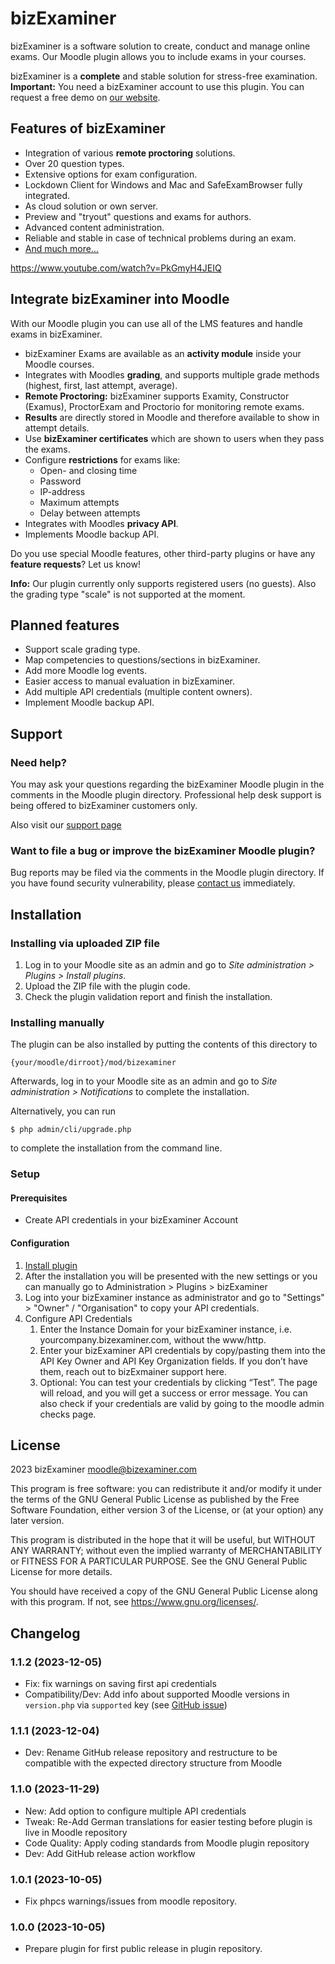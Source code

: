 # bizExaminer #

bizExaminer is a software solution to create, conduct and manage online exams.
Our Moodle plugin allows you to include exams in your courses.

bizExaminer is a **complete** and stable solution for stress-free examination.  
**Important:** You need a bizExaminer account to use this plugin. You can request a free demo on [our website](https://www.bizexaminer.com/en/#demo). 

## Features of bizExaminer ##

- Integration of various **remote proctoring** solutions.
- Over 20 question types.
- Extensive options for exam configuration.
- Lockdown Client for Windows and Mac and SafeExamBrowser fully integrated.
- As cloud solution or own server.
- Preview and "tryout" questions and exams for authors.
- Advanced content administration.
- Reliable and stable in case of technical problems during an exam.
- [And much more...](https://www.bizexaminer.com/en/features/)

https://www.youtube.com/watch?v=PkGmyH4JEIQ

## Integrate bizExaminer into Moodle ##

With our Moodle plugin you can use all of the LMS features and handle exams in bizExaminer.

- bizExaminer Exams are available as an **activity module** inside your Moodle courses.
- Integrates with Moodles **grading**, and supports multiple grade methods (highest, first, last attempt, average).
- **Remote Proctoring:** bizExaminer supports Examity, Constructor (Examus), ProctorExam and Proctorio for monitoring remote exams.
- **Results** are directly stored in Moodle and therefore available to show in attempt details.
- Use **bizExaminer certificates** which are shown to users when they pass the exams.
- Configure **restrictions** for exams like:
  - Open- and closing time
  - Password
  - IP-address
  - Maximum attempts
  - Delay between attempts
- Integrates with Moodles **privacy API**.
- Implements Moodle backup API.

Do you use special Moodle features, other third-party plugins or have any **feature requests**? Let us know!

**Info:** 
Our plugin currently only supports registered users (no guests). Also the grading type "scale" is not supported at the moment.

## Planned features ##

- Support scale grading type.
- Map competencies to questions/sections in bizExaminer.
- Add more Moodle log events.
- Easier access to manual evaluation in bizExaminer.
- Add multiple API credentials (multiple content owners).
- Implement Moodle backup API.

## Support ##

### Need help? ###

You may ask your questions regarding the bizExaminer Moodle plugin in the comments in the Moodle plugin directory.
Professional help desk support is being offered to bizExaminer customers only.

Also visit our [support page](https://support.bizexaminer.com/article/using-the-bizexaminer-moodle-plugin/)

### Want to file a bug or improve the bizExaminer Moodle plugin? ###
Bug reports may be filed via the comments in the Moodle plugin directory. If you have found security vulnerability, please [contact us](https://www.bizexaminer.com/en/contact/) immediately.

## Installation ##

### Installing via uploaded ZIP file ###

1. Log in to your Moodle site as an admin and go to _Site administration >
   Plugins > Install plugins_.
2. Upload the ZIP file with the plugin code.
3. Check the plugin validation report and finish the installation.

### Installing manually ###

The plugin can be also installed by putting the contents of this directory to

    {your/moodle/dirroot}/mod/bizexaminer

Afterwards, log in to your Moodle site as an admin and go to _Site administration >
Notifications_ to complete the installation.

Alternatively, you can run

    $ php admin/cli/upgrade.php

to complete the installation from the command line.

### Setup ###

#### Prerequisites ####

- Create API credentials in your bizExaminer Account

#### Configuration ####

1. [Install plugin](#installing-manually)
2. After the installation you will be presented with the new settings or you can manually go to Administration > Plugins > bizExaminer
3. Log into your bizExaminer instance as administrator and go to "Settings" > "Owner" / "Organisation" to copy your API credentials.
4. Configure API Credentials
   1. Enter the Instance Domain for your bizExaminer instance, i.e. yourcompany.bizexaminer.com, without the www/http.
   2. Enter your bizExaminer API credentials by copy/pasting them into the API Key Owner and API Key Organization fields. If you don’t have them, reach out to bizExmainer support here.
   3. Optional: You can test your credentials by clicking “Test”. The page will reload, and you will get a success or error message. You can also check if your credentials are valid by going to the moodle admin checks page.

## License ##

2023 bizExaminer <moodle@bizexaminer.com>

This program is free software: you can redistribute it and/or modify it under
the terms of the GNU General Public License as published by the Free Software
Foundation, either version 3 of the License, or (at your option) any later
version.

This program is distributed in the hope that it will be useful, but WITHOUT ANY
WARRANTY; without even the implied warranty of MERCHANTABILITY or FITNESS FOR A
PARTICULAR PURPOSE.  See the GNU General Public License for more details.

You should have received a copy of the GNU General Public License along with
this program.  If not, see <https://www.gnu.org/licenses/>.

## Changelog ##

### 1.1.2 (2023-12-05) ###
- Fix: fix warnings on saving first api credentials
- Compatibility/Dev: Add info about supported Moodle versions in `version.php` via `supported` key (see [GitHub issue](https://github.com/bizDevelop/moodle-mod_bizexaminer/issues/1#issuecomment-1840275570))

### 1.1.1 (2023-12-04) ###
- Dev: Rename GitHub release repository and restructure to be compatible with the expected directory structure from Moodle

### 1.1.0 (2023-11-29) ###
- New: Add option to configure multiple API credentials
- Tweak: Re-Add German translations for easier testing before plugin is live in Moodle repository
- Code Quality: Apply coding standards from Moodle plugin repository
- Dev: Add GitHub release action workflow

### 1.0.1 (2023-10-05) ###
- Fix phpcs warnings/issues from moodle repository.

### 1.0.0 (2023-10-05) ###
- Prepare plugin for first public release in plugin repository.